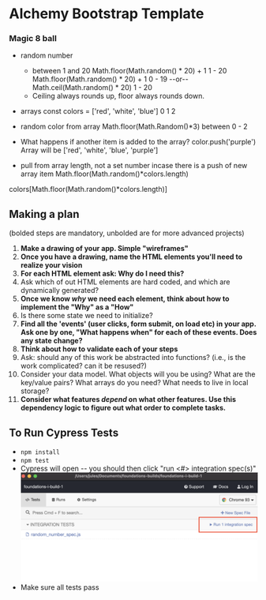 # Alchemy Bootstrap Template

### Magic 8 ball
* random number
    * between 1 and 20
    Math.floor(Math.random() * 20) + 1
         1 - 20
    Math.floor(Math.random() * 20) + 1
        0 - 19
    --or--
    Math.ceil(Math.random() * 20)
     1 - 20
    * Ceiling always rounds up, floor always rounds down.

* arrays
const colors = ['red', 'white', 'blue']
                0         1       2

* random color from array
    Math.floor(Math.Random()*3)
        between 0 - 2

* What happens if another item is added to the array?
color.push('purple')
Array will be ['red', 'white', 'blue', 'purple']

* pull from array length, not a set number incase there is a push of new array item
Math.floor(Math.random()*colors.length)

colors[Math.floor(Math.random()*colors.length)]

## Making a plan

(bolded steps are mandatory, unbolded are for more advanced projects)

1) **Make a drawing of your app. Simple "wireframes"**
2) **Once you have a drawing, name the HTML elements you'll need to realize your vision**
3) **For each HTML element ask: Why do I need this?**
4) Ask which of out HTML elements are hard coded, and which are dynamically generated?
5) **Once we know _why_ we need each element, think about how to implement the "Why" as a "How"**
6) Is there some state we need to initialize?
7) **Find all the 'events' (user clicks, form submit, on load etc) in your app. Ask one by one, "What happens when" for each of these events. Does any state change?**
8) **Think about how to validate each of your steps**
9) Ask: should any of this work be abstracted into functions? (i.e., is the work complicated? can it be resused?)
10) Consider your data model. What objects will you be using? What are the key/value pairs? What arrays do you need? What needs to live in local storage?
11) **Consider what features _depend_ on what other features. Use this dependency logic to figure out what order to complete tasks.**


## To Run Cypress Tests
* `npm install`
* `npm test`
* Cypress will open -- you should then click "run <#> integration spec(s)"
    ![](cypress.png)
* Make sure all tests pass